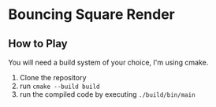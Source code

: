 # Bouncing Square Render

## How to Play
You will need a build system of your choice, I'm using cmake.
1. Clone the repository
2. run `cmake --build build`
3. run the compiled code by executing `./build/bin/main`
